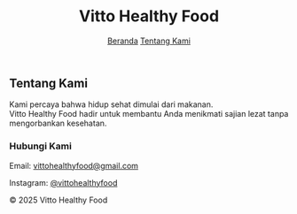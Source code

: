 <!DOCTYPE html>
<html lang="id">
<head>
  <meta charset="UTF-8" />
  <meta name="viewport" content="width=device-width, initial-scale=1.0" />
  <title>Tentang Kami - Vitto Healthy Food</title>
  <link rel="stylesheet" href="style.css" />
</head>
<body>
  <header>
    <h1>Vitto Healthy Food</h1>
    <nav>
      <a href="index.html">Beranda</a>
      <a href="about.html" class="active">Tentang Kami</a>
    </nav>
  </header>

  <section class="about">
    <h2>Tentang Kami</h2>
    <p>Kami percaya bahwa hidup sehat dimulai dari makanan. 
      <br>Vitto Healthy Food hadir untuk membantu Anda menikmati sajian lezat tanpa mengorbankan kesehatan.</p>
  </section>

  <section class="contact">
    <h3>Hubungi Kami</h3>
    <p>Email: <a href="mailto:vittohealthyfood@gmail.com">vittohealthyfood@gmail.com</a></p>
    <p>Instagram: <a href="#">@vittohealthyfood</a></p>
  </section>

  <footer>
    <p>© 2025 Vitto Healthy Food</p>
  </footer>
</body>
</html>
